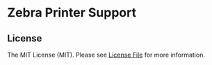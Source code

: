 # Zebra Printer Support

## License

The MIT License (MIT). Please see [License File](LICENSE.md) for more information.
